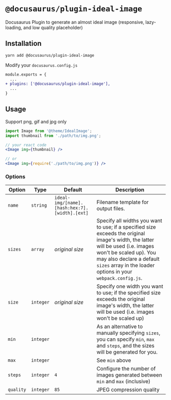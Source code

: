 # `@docusaurus/plugin-ideal-image`

Docusaurus Plugin to generate an almost ideal image (responsive, lazy-loading, and low quality placeholder)

## Installation

```sh
yarn add @docusaurus/plugin-ideal-image
```

Modify your `docusaurus.config.js`

```diff
module.exports = {
  ...
+ plugins: ['@docusaurus/plugin-ideal-image'],
  ...
}
```

## Usage

Support png, gif and jpg only

```jsx
import Image from '@theme/IdealImage';
import thumbnail from './path/to/img.png';

// your react code
<Image img={thumbnail} />

// or
<Image img={require('./path/to/img.png')} />
```

### Options

| Option | Type | Default | Description |
|--------|------|---------|-------------|
| `name` | `string` | `ideal-img/[name].[hash:hex:7].[width].[ext]` | Filename template for output files. |
| `sizes` | `array` | *original size* | Specify all widths you want to use; if a specified size exceeds the original image's width, the latter will be used (i.e. images won't be scaled up). You may also declare a default `sizes` array in the loader options in your `webpack.config.js`. |
| `size` | `integer` | *original size* | Specify one width you want to use; if the specified size exceeds the original image's width, the latter will be used (i.e. images won't be scaled up) |
| `min` | `integer` | | As an alternative to manually specifying `sizes`, you can specify `min`, `max` and `steps`, and the sizes will be generated for you. |
| `max` | `integer` | | See `min` above |
| `steps` | `integer` |`4` | Configure the number of images generated between `min` and `max` (inclusive) |
| `quality` | `integer` | `85` | JPEG compression quality |
